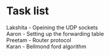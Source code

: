 # Task list 
Lakshita - Opeining the UDP sockets <br />
Aaron - Setting up the forwarding table <br />
Preetam - Router protocol <br />
Karan - Bellmond ford algorithm <br />
